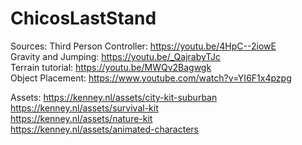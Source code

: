 # ChicosLastStand

Sources:
Third Person Controller: https://youtu.be/4HpC--2iowE  
Gravity and Jumping: https://youtu.be/_QajrabyTJc  
Terrain tutorial: https://youtu.be/MWQv2Bagwgk  
Object Placement: https://www.youtube.com/watch?v=YI6F1x4pzpg  

Assets:
https://kenney.nl/assets/city-kit-suburban  
https://kenney.nl/assets/survival-kit  
https://kenney.nl/assets/nature-kit  
https://kenney.nl/assets/animated-characters  
